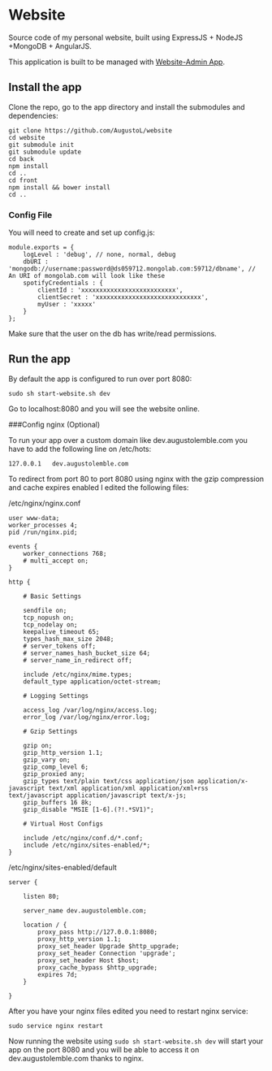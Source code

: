 # Website

Source code of my personal website, built using ExpressJS + NodeJS +MongoDB + AngularJS.

This application is built to be managed with [Website-Admin App](https://github.com/AugustoL/website-admin).

## Install the app

Clone the repo, go to the app directory and install the submodules and dependencies:
```
git clone https://github.com/AugustoL/website
cd website
git submodule init
git submodule update
cd back
npm install
cd ..
cd front
npm install && bower install
cd ..
```

### Config File

You will need to create and set up config.js:
```
module.exports = {
    logLevel : 'debug', // none, normal, debug
    dbURI : 'mongodb://username:password@ds059712.mongolab.com:59712/dbname', // An URI of mongolab.com will look like these
    spotifyCredentials : {
        clientId : 'xxxxxxxxxxxxxxxxxxxxxxxxxx',
        clientSecret : 'xxxxxxxxxxxxxxxxxxxxxxxxxxxxx',
        myUser : 'xxxxx'
    }
};
```
Make sure that the user on the db has write/read permissions.

## Run the app

By default the app is configured to run over port 8080:
```
sudo sh start-website.sh dev
```
Go to localhost:8080 and you will see the website online.

###Config nginx (Optional)

To run your app over a custom domain like dev.augustolemble.com you have to add the following line on /etc/hots:
```
127.0.0.1	dev.augustolemble.com
```

To redirect from port 80 to port 8080 using nginx with the gzip compression and cache expires enabled I edited the following files:

/etc/nginx/nginx.conf
```
user www-data;
worker_processes 4;
pid /run/nginx.pid;

events {
	worker_connections 768;
	# multi_accept on;
}

http {

	# Basic Settings

	sendfile on;
	tcp_nopush on;
	tcp_nodelay on;
	keepalive_timeout 65;
	types_hash_max_size 2048;
	# server_tokens off;
	# server_names_hash_bucket_size 64;
	# server_name_in_redirect off;

	include /etc/nginx/mime.types;
	default_type application/octet-stream;

	# Logging Settings

	access_log /var/log/nginx/access.log;
	error_log /var/log/nginx/error.log;

	# Gzip Settings

	gzip on;
    gzip_http_version 1.1;
    gzip_vary on;
    gzip_comp_level 6;
    gzip_proxied any;
    gzip_types text/plain text/css application/json application/x-javascript text/xml application/xml application/xml+rss text/javascript application/javascript text/x-js;
    gzip_buffers 16 8k;
    gzip_disable "MSIE [1-6].(?!.*SV1)";

	# Virtual Host Configs

	include /etc/nginx/conf.d/*.conf;
	include /etc/nginx/sites-enabled/*;
}
```

/etc/nginx/sites-enabled/default
```
server {

    listen 80;

    server_name dev.augustolemble.com;

    location / {
        proxy_pass http://127.0.0.1:8080;
        proxy_http_version 1.1;
        proxy_set_header Upgrade $http_upgrade;
        proxy_set_header Connection 'upgrade';
        proxy_set_header Host $host;
        proxy_cache_bypass $http_upgrade;
        expires 7d;
    }
    
}
```

After you have your nginx files edited you need to restart nginx service:
```
sudo service nginx restart
```

Now running the website using `sudo sh start-website.sh dev` will start your app on the port 8080 and you will be able to access it on dev.augustolemble.com thanks to nginx.
